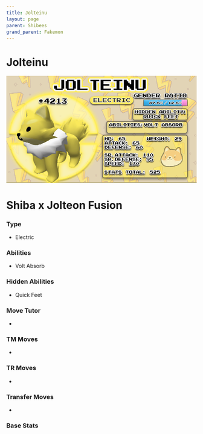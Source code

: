 ```yaml
---
title: Jolteinu
layout: page
parent: Shibees
grand_parent: Fakemon
---
```


# Jolteinu

![Image](/fakemon_pics/jolteinu.png)

# Shiba x Jolteon Fusion

### Type
- Electric

### Abilities
- Volt Absorb

### Hidden Abilities
- Quick Feet

### Move Tutor
- 

### TM Moves
- 

### TR Moves
- 

### Transfer Moves
- 

### Base Stats
